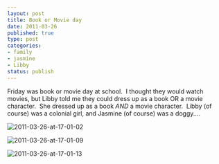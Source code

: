 ```yaml
--- 
layout: post
title: Book or Movie day
date: 2011-03-26
published: true
type: post
categories: 
- family
- jasmine
- Libby
status: publish
---
```

Friday was book or movie day at school.  I thought they would watch movies, but Libby told me they could dress up as a book OR a movie character.  She dressed up as a book *AND* a movie character.  Libby (of course) was a colonial girl, and Jasmine (of course) was a doggy....

![2011-03-26-at-17-01-02](http://media.eick.us/2011/03/2011-03-26-at-17.01.02.jpg)

![2011-03-26-at-17-01-09](http://media.eick.us/2011/03/2011-03-26-at-17.01.09.jpg)

![2011-03-26-at-17-01-13](http://media.eick.us/2011/03/2011-03-26-at-17.01.13.jpg)

